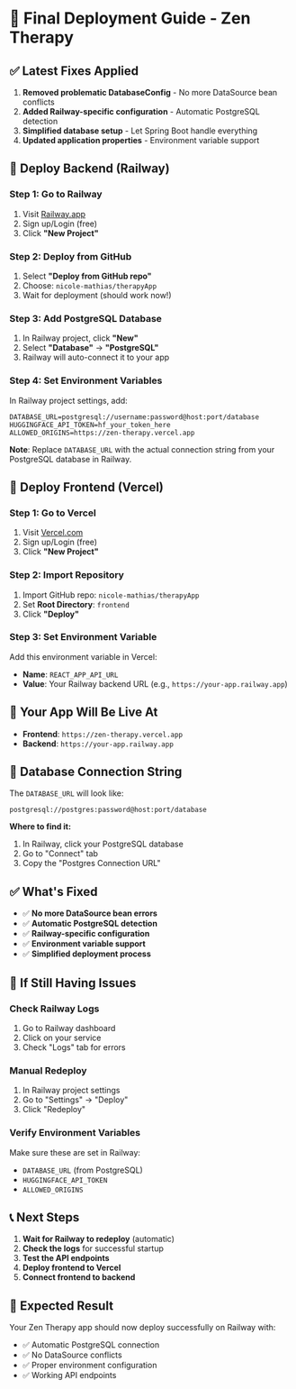 # 🚀 Final Deployment Guide - Zen Therapy

## ✅ **Latest Fixes Applied**

1. **Removed problematic DatabaseConfig** - No more DataSource bean conflicts
2. **Added Railway-specific configuration** - Automatic PostgreSQL detection
3. **Simplified database setup** - Let Spring Boot handle everything
4. **Updated application properties** - Environment variable support

## 🚂 **Deploy Backend (Railway)**

### **Step 1: Go to Railway**
1. Visit [Railway.app](https://railway.app)
2. Sign up/Login (free)
3. Click **"New Project"**

### **Step 2: Deploy from GitHub**
1. Select **"Deploy from GitHub repo"**
2. Choose: `nicole-mathias/therapyApp`
3. Wait for deployment (should work now!)

### **Step 3: Add PostgreSQL Database**
1. In Railway project, click **"New"**
2. Select **"Database"** → **"PostgreSQL"**
3. Railway will auto-connect it to your app

### **Step 4: Set Environment Variables**
In Railway project settings, add:

```
DATABASE_URL=postgresql://username:password@host:port/database
HUGGINGFACE_API_TOKEN=hf_your_token_here
ALLOWED_ORIGINS=https://zen-therapy.vercel.app
```

**Note**: Replace `DATABASE_URL` with the actual connection string from your PostgreSQL database in Railway.

## 🎨 **Deploy Frontend (Vercel)**

### **Step 1: Go to Vercel**
1. Visit [Vercel.com](https://vercel.com)
2. Sign up/Login (free)
3. Click **"New Project"**

### **Step 2: Import Repository**
1. Import GitHub repo: `nicole-mathias/therapyApp`
2. Set **Root Directory**: `frontend`
3. Click **"Deploy"**

### **Step 3: Set Environment Variable**
Add this environment variable in Vercel:
- **Name**: `REACT_APP_API_URL`
- **Value**: Your Railway backend URL (e.g., `https://your-app.railway.app`)

## 🎉 **Your App Will Be Live At**

- **Frontend**: `https://zen-therapy.vercel.app`
- **Backend**: `https://your-app.railway.app`

## 🔧 **Database Connection String**

The `DATABASE_URL` will look like:
```
postgresql://postgres:password@host:port/database
```

**Where to find it:**
1. In Railway, click your PostgreSQL database
2. Go to "Connect" tab
3. Copy the "Postgres Connection URL"

## ✅ **What's Fixed**

- ✅ **No more DataSource bean errors**
- ✅ **Automatic PostgreSQL detection**
- ✅ **Railway-specific configuration**
- ✅ **Environment variable support**
- ✅ **Simplified deployment process**

## 🐛 **If Still Having Issues**

### **Check Railway Logs**
1. Go to Railway dashboard
2. Click on your service
3. Check "Logs" tab for errors

### **Manual Redeploy**
1. In Railway project settings
2. Go to "Settings" → "Deploy"
3. Click "Redeploy"

### **Verify Environment Variables**
Make sure these are set in Railway:
- `DATABASE_URL` (from PostgreSQL)
- `HUGGINGFACE_API_TOKEN`
- `ALLOWED_ORIGINS`

## 📞 **Next Steps**

1. **Wait for Railway to redeploy** (automatic)
2. **Check the logs** for successful startup
3. **Test the API endpoints**
4. **Deploy frontend to Vercel**
5. **Connect frontend to backend**

## 🎯 **Expected Result**

Your Zen Therapy app should now deploy successfully on Railway with:
- ✅ Automatic PostgreSQL connection
- ✅ No DataSource conflicts
- ✅ Proper environment configuration
- ✅ Working API endpoints 